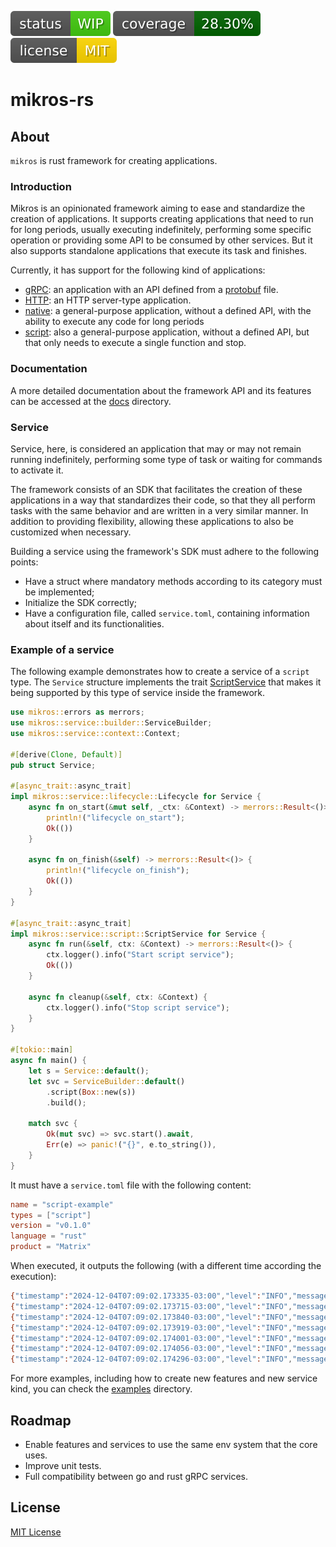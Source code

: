 ![status](resources/badges/status.svg)
![coverage](resources/badges/coverage.svg)
![license](resources/badges/license.svg)

# mikros-rs

## About

`mikros` is rust framework for creating applications.

### Introduction

Mikros is an opinionated framework aiming to ease and standardize the creation
of applications. It supports creating applications that need to run for long
periods, usually executing indefinitely, performing some specific operation or
providing some API to be consumed by other services. But it also supports
standalone applications that execute its task and finishes.

Currently, it has support for the following kind of applications:

* [gRPC](docs/service_grpc.md): an application with an API defined from a [protobuf](https://protobuf.dev) file.
* [HTTP](docs/service_http.md): an HTTP server-type application.
* [native](docs/service_native.md): a general-purpose application, without a defined API, with the ability to execute any code for long periods
* [script](docs/service_script.md): also a general-purpose application, without a defined API, but that only needs to execute a single function and stop.

### Documentation

A more detailed documentation about the framework API and its features can be
accessed at the [docs](docs/mikros.md) directory.

### Service

Service, here, is considered an application that may or may not remain running
indefinitely, performing some type of task or waiting for commands to activate it.

The framework consists of an SDK that facilitates the creation of these applications
in a way that standardizes their code, so that they all perform tasks with the
same behavior and are written in a very similar manner. In addition to providing
flexibility, allowing these applications to also be customized when necessary.

Building a service using the framework's SDK must adhere to the following points:

* Have a struct where mandatory methods according to its category must be implemented;
* Initialize the SDK correctly;
* Have a configuration file, called `service.toml`, containing information about itself and its functionalities.

### Example of a service

The following example demonstrates how to create a service of a `script`
type. The `Service` structure implements the trait [ScriptService](mikros/src/service/script.rs)
that makes it being supported by this type of service inside the framework.

```rust
use mikros::errors as merrors;
use mikros::service::builder::ServiceBuilder;
use mikros::service::context::Context;

#[derive(Clone, Default)]
pub struct Service;

#[async_trait::async_trait]
impl mikros::service::lifecycle::Lifecycle for Service {
    async fn on_start(&mut self, _ctx: &Context) -> merrors::Result<()> {
        println!("lifecycle on_start");
        Ok(())
    }

    async fn on_finish(&self) -> merrors::Result<()> {
        println!("lifecycle on_finish");
        Ok(())
    }
}

#[async_trait::async_trait]
impl mikros::service::script::ScriptService for Service {
    async fn run(&self, ctx: &Context) -> merrors::Result<()> {
        ctx.logger().info("Start script service");
        Ok(())
    }

    async fn cleanup(&self, ctx: &Context) {
        ctx.logger().info("Stop script service");
    }
}

#[tokio::main]
async fn main() {
    let s = Service::default();
    let svc = ServiceBuilder::default()
        .script(Box::new(s))
        .build();

    match svc {
        Ok(mut svc) => svc.start().await,
        Err(e) => panic!("{}", e.to_string()),
    }
}
```

It must have a `service.toml` file with the following content:

```toml
name = "script-example"
types = ["script"]
version = "v0.1.0"
language = "rust"
product = "Matrix"
```
When executed, it outputs the following (with a different time according the execution):

```bash
{"timestamp":"2024-12-04T07:09:02.173335-03:00","level":"INFO","message":"service starting","svc.name":"script-example","svc.version":"v0.1.0","svc.product":"Matrix","svc.language":"rust"}
{"timestamp":"2024-12-04T07:09:02.173715-03:00","level":"INFO","message":"starting features","svc.name":"script-example","svc.version":"v0.1.0","svc.product":"Matrix","svc.language":"rust"}
{"timestamp":"2024-12-04T07:09:02.173840-03:00","level":"INFO","message":"service resources","svc.name":"script-example","svc.version":"v0.1.0","svc.product":"Matrix","svc.language":"rust","example":{"test":"Hello world"}}
{"timestamp":"2024-12-04T07:09:02.173919-03:00","level":"INFO","message":"service is running","svc.name":"script-example","svc.version":"v0.1.0","svc.product":"Matrix","svc.language":"rust","kind":"script"}
{"timestamp":"2024-12-04T07:09:02.174001-03:00","level":"INFO","message":"Stop script service","svc.name":"script-example","svc.version":"v0.1.0","svc.product":"Matrix","svc.language":"rust"}
{"timestamp":"2024-12-04T07:09:02.174056-03:00","level":"INFO","message":"Start script service","svc.name":"script-example","svc.version":"v0.1.0","svc.product":"Matrix","svc.language":"rust"}
{"timestamp":"2024-12-04T07:09:02.174296-03:00","level":"INFO","message":"service stopped","svc.name":"script-example","svc.version":"v0.1.0","svc.product":"Matrix","svc.language":"rust"}
```

For more examples, including how to create new features and new service kind,
you can check the [examples](examples) directory.

## Roadmap

* Enable features and services to use the same env system that the core uses.
* Improve unit tests.
* Full compatibility between go and rust gRPC services.

## License

[MIT License](LICENSE)
